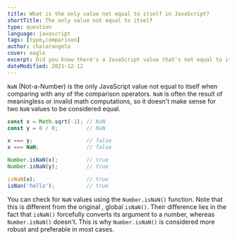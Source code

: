 ```yaml
---
title: What is the only value not equal to itself in JavaScript?
shortTitle: The only value not equal to itself
type: question
language: javascript
tags: [type,comparison]
author: chalarangelo
cover: eagle
excerpt: Did you know there's a JavaScript value that's not equal to itself?
dateModified: 2021-12-12
---
```


`NaN` (Not-a-Number) is the only JavaScript value not equal to itself when comparing with any of the comparison operators. `NaN` is often the result of meaningless or invalid math computations, so it doesn't make sense for two `NaN` values to be considered equal.

```js
const x = Math.sqrt(-1); // NaN
const y = 0 / 0;         // NaN

x === y;                 // false
x === NaN;               // false

Number.isNaN(x);         // true
Number.isNaN(y);         // true

isNaN(x);                // true
isNan('hello');          // true
```

You can check for `NaN` values using the `Number.isNaN()` function. Note that this is different from the original , global `isNaN()`. Their difference lies in the fact that `isNaN()` forcefully converts its argument to a number, whereas `Number.isNaN()` doesn't. This is why `Number.isNaN()` is considered more robust and preferable in most cases.
